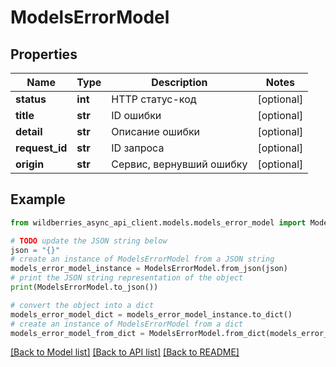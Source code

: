 # ModelsErrorModel


## Properties

Name | Type | Description | Notes
------------ | ------------- | ------------- | -------------
**status** | **int** | HTTP статус-код | [optional] 
**title** | **str** | ID ошибки | [optional] 
**detail** | **str** | Описание ошибки | [optional] 
**request_id** | **str** | ID запроса | [optional] 
**origin** | **str** | Сервис, вернувший ошибку | [optional] 

## Example

```python
from wildberries_async_api_client.models.models_error_model import ModelsErrorModel

# TODO update the JSON string below
json = "{}"
# create an instance of ModelsErrorModel from a JSON string
models_error_model_instance = ModelsErrorModel.from_json(json)
# print the JSON string representation of the object
print(ModelsErrorModel.to_json())

# convert the object into a dict
models_error_model_dict = models_error_model_instance.to_dict()
# create an instance of ModelsErrorModel from a dict
models_error_model_from_dict = ModelsErrorModel.from_dict(models_error_model_dict)
```
[[Back to Model list]](../README.md#documentation-for-models) [[Back to API list]](../README.md#documentation-for-api-endpoints) [[Back to README]](../README.md)


